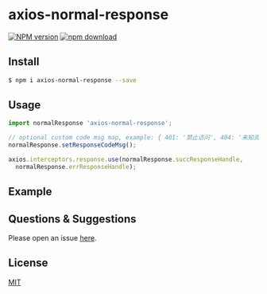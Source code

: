 # axios-normal-response

[![NPM version][npm-image]][npm-url]
[![npm download][download-image]][download-url]

[npm-image]: https://img.shields.io/npm/v/egg-onefile.svg?style=flat-square
[npm-url]: https://npmjs.org/package/egg-onefile
[travis-image]: https://img.shields.io/travis/eggjs/egg-onefile.svg?style=flat-square
[travis-url]: https://travis-ci.org/eggjs/egg-onefile
[codecov-image]: https://img.shields.io/codecov/c/github/eggjs/egg-onefile.svg?style=flat-square
[codecov-url]: https://codecov.io/github/eggjs/egg-onefile?branch=master
[david-image]: https://img.shields.io/david/eggjs/egg-onefile.svg?style=flat-square
[david-url]: https://david-dm.org/eggjs/egg-onefile
[snyk-image]: https://snyk.io/test/npm/egg-onefile/badge.svg?style=flat-square
[snyk-url]: https://snyk.io/test/npm/egg-onefile
[download-image]: https://img.shields.io/npm/dm/egg-onefile.svg?style=flat-square
[download-url]: https://npmjs.org/package/egg-onefile


## Install

```bash
$ npm i axios-normal-response --save
```

## Usage

```js
import normalResponse 'axios-normal-response';

// optional custom code msg map, example: { 401: '禁止访问', 404: '未知资源' }
normalResponse.setResponseCodeMsg();

axios.interceptors.response.use(normalResponse.succResponseHandle,
  normalResponse.errResponseHandle);

```

## Example

<!-- example here -->

## Questions & Suggestions

Please open an issue [here](https://github.com/ValueFE/axios-normal-response/issues).

## License

[MIT](LICENSE)
